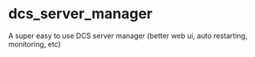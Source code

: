 # dcs_server_manager
A super easy to use DCS server manager (better web ui, auto restarting, monitoring, etc)

